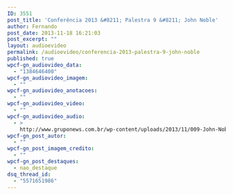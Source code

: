 ```yaml
---
ID: 3551
post_title: 'Conferência 2013 &#8211; Palestra 9 &#8211; John Noble'
author: Fernando
post_date: 2013-11-18 16:21:03
post_excerpt: ""
layout: audioevideo
permalink: /audioevideo/conferencia-2013-palestra-9-john-noble
published: true
wpcf-gn_audiovideo_data:
  - "1384646400"
wpcf-gn_audiovideo_imagem:
  - ""
wpcf-gn_audiovideo_anotacoes:
  - ""
wpcf-gn_audiovideo_video:
  - ""
wpcf-gn_audiovideo_audio:
  - >
    http://www.gruponews.com.br/wp-content/uploads/2013/11/009-John-Noble.mp3
wpcf-gn_post_autor:
  - ""
wpcf-gn_post_imagem_credito:
  - ""
wpcf-gn_post_destaques:
  - nao_destaque
dsq_thread_id:
  - "5571651986"
---
```

